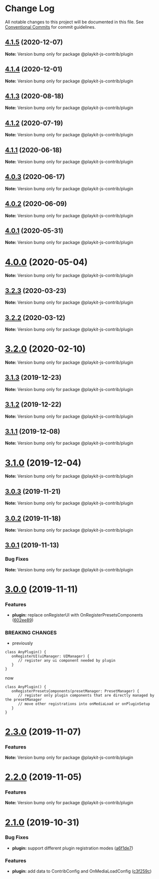 # Change Log

All notable changes to this project will be documented in this file.
See [Conventional Commits](https://conventionalcommits.org) for commit guidelines.

## [4.1.5](https://github.com/kaltura/playkit-js-contrib/compare/v4.1.4...v4.1.5) (2020-12-07)

**Note:** Version bump only for package @playkit-js-contrib/plugin





## [4.1.4](https://github.com/kaltura/playkit-js-contrib/compare/v4.1.3...v4.1.4) (2020-12-01)

**Note:** Version bump only for package @playkit-js-contrib/plugin





## [4.1.3](https://github.com/kaltura/playkit-js-contrib/compare/v4.1.2...v4.1.3) (2020-08-18)

**Note:** Version bump only for package @playkit-js-contrib/plugin





## [4.1.2](https://github.com/kaltura/playkit-js-contrib/compare/v4.1.1...v4.1.2) (2020-07-19)

**Note:** Version bump only for package @playkit-js-contrib/plugin





## [4.1.1](https://github.com/kaltura/playkit-js-contrib/compare/v4.0.3...v4.1.1) (2020-06-18)

**Note:** Version bump only for package @playkit-js-contrib/plugin





## [4.0.3](https://github.com/kaltura/playkit-js-contrib/compare/v4.0.2...v4.0.3) (2020-06-17)

**Note:** Version bump only for package @playkit-js-contrib/plugin





## [4.0.2](https://github.com/kaltura/playkit-js-contrib/compare/v4.0.1...v4.0.2) (2020-06-09)

**Note:** Version bump only for package @playkit-js-contrib/plugin





## [4.0.1](https://github.com/kaltura/playkit-js-contrib/compare/v4.0.0...v4.0.1) (2020-05-31)

**Note:** Version bump only for package @playkit-js-contrib/plugin





# [4.0.0](https://github.com/kaltura/playkit-js-contrib/compare/v0.53.4-vamb.1...v4.0.0) (2020-05-04)

**Note:** Version bump only for package @playkit-js-contrib/plugin





## [3.2.3](https://github.com/kaltura/playkit-js-contrib/compare/v3.2.2...v3.2.3) (2020-03-23)

**Note:** Version bump only for package @playkit-js-contrib/plugin





## [3.2.2](https://github.com/kaltura/playkit-js-contrib/compare/v3.2.1...v3.2.2) (2020-03-12)

**Note:** Version bump only for package @playkit-js-contrib/plugin





# [3.2.0](https://github.com/kaltura/playkit-js-contrib/compare/v3.1.3...v3.2.0) (2020-02-10)

**Note:** Version bump only for package @playkit-js-contrib/plugin





## [3.1.3](https://github.com/kaltura/playkit-js-contrib/compare/v3.1.2...v3.1.3) (2019-12-23)

**Note:** Version bump only for package @playkit-js-contrib/plugin





## [3.1.2](https://github.com/kaltura/playkit-js-contrib/compare/v3.1.1...v3.1.2) (2019-12-22)

**Note:** Version bump only for package @playkit-js-contrib/plugin





## [3.1.1](https://github.com/kaltura/playkit-js-contrib/compare/v3.1.0...v3.1.1) (2019-12-08)

**Note:** Version bump only for package @playkit-js-contrib/plugin





# [3.1.0](https://github.com/kaltura/playkit-js-contrib/compare/v3.0.3...v3.1.0) (2019-12-04)

**Note:** Version bump only for package @playkit-js-contrib/plugin





## [3.0.3](https://github.com/kaltura/playkit-js-contrib/compare/v3.0.2...v3.0.3) (2019-11-21)

**Note:** Version bump only for package @playkit-js-contrib/plugin





## [3.0.2](https://github.com/kaltura/playkit-js-contrib/compare/v3.0.1...v3.0.2) (2019-11-18)

**Note:** Version bump only for package @playkit-js-contrib/plugin


## [3.0.1](https://github.com/kaltura/playkit-js-contrib/compare/v3.0.0...v3.0.1) (2019-11-13)


### Bug Fixes

**Note:** Version bump only for package @playkit-js-contrib/plugin



# [3.0.0](https://github.com/kaltura/playkit-js-contrib/compare/v2.3.0...v3.0.0) (2019-11-11)


### Features

* **plugin:** replace onRegisterUI with OnRegisterPresetsComponents ([602ee89](https://github.com/kaltura/playkit-js-contrib/commit/602ee89bc589db0140f4a2c0acc9788399a00dbc))

### BREAKING CHANGES
 
* previously
```
class AnyPlugin() {
   onRegisterUI(uiManager: UIManager) {
      // register any ui component needed by plugin
   }
}
```

now
```
class AnyPlugin() {
   onRegisterPresetsComponents(presetManager: PresetManager) {
      // register only plugin components that are directly managed by the presetManager
      // move other registrations into onMediaLoad or onPluginSetup
   }
}
```



# [2.3.0](https://github.com/kaltura/playkit-js-contrib/compare/v2.2.0...v2.3.0) (2019-11-07)


### Features

**Note:** Version bump only for package @playkit-js-contrib/plugin





# [2.2.0](https://github.com/kaltura/playkit-js-contrib/compare/v2.1.0...v2.2.0) (2019-11-05)


### Features

**Note:** Version bump only for package @playkit-js-contrib/plugin





# [2.1.0](https://github.com/kaltura/playkit-js-contrib/compare/v2.0.1-next.0...v2.1.0) (2019-10-31)


### Bug Fixes

* **plugin:** support different plugin registration modes ([a6f1de7](https://github.com/kaltura/playkit-js-contrib/commit/a6f1de75b329605b4bb7774848668926e536935e))


### Features

* **plugin:** add data to ContribConfig and OnMediaLoadConfig ([c3f259c](https://github.com/kaltura/playkit-js-contrib/commit/c3f259c66a4257ffbb803bbe67d0b8c26a06a8fa))
